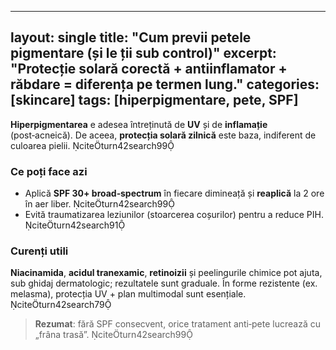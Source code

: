 
---
layout: single
title: "Cum previi petele pigmentare (și le ții sub control)"
excerpt: "Protecție solară corectă + antiinflamator + răbdare = diferența pe termen lung."
categories: [skincare]
tags: [hiperpigmentare, pete, SPF]
---

**Hiperpigmentarea** e adesea întreținută de **UV** și de **inflamație** (post‑acneică). De aceea, **protecția solară zilnică** este baza, indiferent de culoarea pielii. citeturn42search99

### Ce poți face azi
- Aplică **SPF 30+ broad‑spectrum** în fiecare dimineață și **reaplică** la 2 ore în aer liber. citeturn42search99
- Evită traumatizarea leziunilor (stoarcerea coșurilor) pentru a reduce PIH. citeturn42search91

### Curenți utili
**Niacinamida**, **acidul tranexamic**, **retinoizii** și peelingurile chimice pot ajuta, sub ghidaj dermatologic; rezultatele sunt graduale. În forme rezistente (ex. melasma), protecția UV + plan multimodal sunt esențiale. citeturn42search79

> **Rezumat**: fără SPF consecvent, orice tratament anti‑pete lucrează cu „frâna trasă”. citeturn42search99
